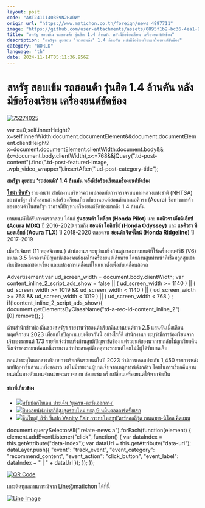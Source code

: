 ```yaml
---
layout: post
code: "ART2411140359N2HADW"
origin_url: "https://www.matichon.co.th/foreign/news_4897711"
image: "https://github.com/user-attachments/assets/0895f1b2-bc36-4ea1-9189-6df7fee338b1"
title: "สหรัฐ สอบเข้ม รถฮอนด้า รุ่นฮิต 1.4 ล้านคัน หลังมีข้อร้องเรียน เครื่องยนต์ขัดข้อง"
description: "สหรัฐฯ ลุยสอบ 'รถฮอนด้า' 1.4 ล้านคัน หลังมีข้อร้องเรียนเครื่องยนต์ขัดข้อง"
category: "WORLD"
language: "th"
date: 2024-11-14T05:11:36.956Z
---
```


# สหรัฐ สอบเข้ม รถฮอนด้า รุ่นฮิต 1.4 ล้านคัน หลังมีข้อร้องเรียน เครื่องยนต์ขัดข้อง

[![](https://www.matichon.co.th/wp-content/uploads/2024/11/75274025.jpg "75274025")](https://www.matichon.co.th/wp-content/uploads/2024/11/75274025.jpg)

var x=0;self.innerHeight?x=self.innerWidth:document.documentElement&&document.documentElement.clientHeight?x=document.documentElement.clientWidth:document.body&&(x=document.body.clientWidth),x<=768&&jQuery(".td-post-content").find(".td-post-featured-image, .wpb\_video\_wrapper").insertAfter(".ud-post-category-title");

**สหรัฐฯ ลุยสอบ ‘รถฮอนด้า’ 1.4 ล้านคัน หลังมีข้อร้องเรียนเครื่องยนต์ขัดข้อง**

**[ไชน่า ซินหัว](https://www.facebook.com/XinhuaNewsAgency.th)** รายงานว่า สำนักงานบริหารความปลอดภัยการจราจรบนทางหลวงแห่งชาติ (NHTSA) ของสหรัฐฯ กำลังสอบสวนข้อร้องเรียนเกี่ยวกับยานยนต์ฮอนด้าและแอคิวรา (Acura) ชื่อทางการค้าของฮอนด้าในสหรัฐฯ ว่าอาจมีปัญหาเครื่องยนต์ขัดข้องมากถึง 1.4 ล้านคัน

ยานยนต์ที่ได้รับการตรวจสอบ ได้แก่ **รุ่นฮอนด้า ไพล็อต (Honda Pilot)** และ **แอคิวรา เอ็มดีเอ็กซ์ (Acura MDX)** ปี 2016-2020 รวมถึง **ฮอนด้า โอดิสซีย์ (Honda Odyssey)** และ **แอคิวรา ทีแอลเอ็กซ์ (Acura TLX)** ปี 2018-2020 ตลอดจน **ฮอนด้า ริดจ์ไลน์ (Honda Ridgeline)** ปี 2017-2019

เมื่อวันจันทร์ (11 พฤศจิกายน ) สำนักงานฯ ระบุว่าแบริ่งก้านสูบของยานยนต์ที่ใช้เครื่องยนต์วี6 (V6) ขนาด 3.5 ลิตรอาจมีปัญหาขัดข้องจนส่งผลให้เครื่องยนต์เสียหาย โดยก้านสูบทำหน้าที่เชื่อมลูกสูบเข้ากับเฟืองเพลาข้อเหวี่ยง และแปลงการเคลื่อนที่ในแนวตั้งเพื่อขับเคลื่อนล้อรถ

Advertisement var ud\_screen\_width = document.body.clientWidth; var content\_inline\_2\_script\_ads\_show = false || ( ud\_screen\_width >= 1140 ) || ( ud\_screen\_width >= 1019 && ud\_screen\_width < 1140 ) || ( ud\_screen\_width >= 768 && ud\_screen\_width < 1019 ) || ( ud\_screen\_width < 768 ) ; if(!content\_inline\_2\_script\_ads\_show){ document.getElementsByClassName("td-a-rec-id-content\_inline\_2")\[0\].remove(); }

ด้านสำนักข่าวท้องถิ่นของสหรัฐฯ รายงานว่าฮอนด้าเรียกคืนยานยนต์ราว 2.5 แสนคันเมื่อเดือนพฤศจิกายน 2023 เพื่อแก้ไขปัญหาแบบเดียวกันนี้ อย่างไรก็ดี สำนักงานฯ ระบุว่ามีการร้องเรียนจากเจ้าของรถยนต์ 173 รายที่แจ้งว่าแบริ่งก้านสูบมีปัญหาขัดข้อง แต่รถยนต์ของพวกเขากลับไม่ถูกเรียกคืน ซึ่งเจ้าของรถยนต์คนหนึ่งรายงานว่าประสบอุบัติเหตุทางรถยนต์โดยไม่มีผู้ได้รับบาดเจ็บ

ฮอนด้าระบุในเอกสารอธิบายการเรียกคืนรถยนต์ในปี 2023 ว่ามีการเคลมประกัน 1,450 รายการหลังพบปัญหาชิ้นส่วนแบริ่งของรถ แต่ไม่มีรายงานผู้บาดเจ็บจากเหตุการณ์ดังกล่าว โดยในการเรียกคืนยานยนต์นั้นทางตัวแทนจำหน่ายจะตรวจสอบ ซ่อมแซม หรือเปลี่ยนเครื่องยนต์ให้หากจำเป็น

#### ข่าวที่เกี่ยวข้อง

*   [![](https://www.matichon.co.th/wp-content/uploads/2024/11/ovf.jpg)ทรัมปถกไบเดน ประเด็น ‘ยูเครน-ตะวันออกลาง’](https://www.matichon.co.th/foreign/news_4897893)
*   [![](https://www.matichon.co.th/wp-content/uploads/2024/11/tbc1.jpg)บิทคอยน์พุ่งทำสถิติสูงสุดรอบใหม่ ทะลุ 9 หมื่นดอลลาร์ครั้งแรก](https://www.matichon.co.th/foreign/news_4897668)
*   [![](https://www.matichon.co.th/wp-content/uploads/2024/11/bbb6.jpg)ซีนใหญ่! ลิซ่า ขึ้นปก Vanity Fair กระทบไหล่ซุป’ตาร์ฮอลลีวู้ด เซนดายา-นิโคล คิดแมน](https://www.matichon.co.th/entertainment/interstars/news_4897609)

document.querySelectorAll(".relate-news a").forEach(function(element) { element.addEventListener("click", function() { var dataIndex = this.getAttribute("data-index"); var dataUrl = this.getAttribute("data-url"); dataLayer.push({ "event": "track\_event", "event\_category": "recommend\_content", "event\_action": "click\_button", "event\_label": dataIndex + " | " + dataUrl }); }); });

[![QR Code](https://www.matichon.co.th/wp-content/uploads/2023/07/wob1371z.jpg)](https://lin.ee/ht0nDxX)

เกาะติดทุกสถานการณ์จาก Line@matichon ได้ที่นี่

[![Line Image](https://www.matichon.co.th/wp-content/uploads/2023/07/th.png)](https://lin.ee/ht0nDxX)
